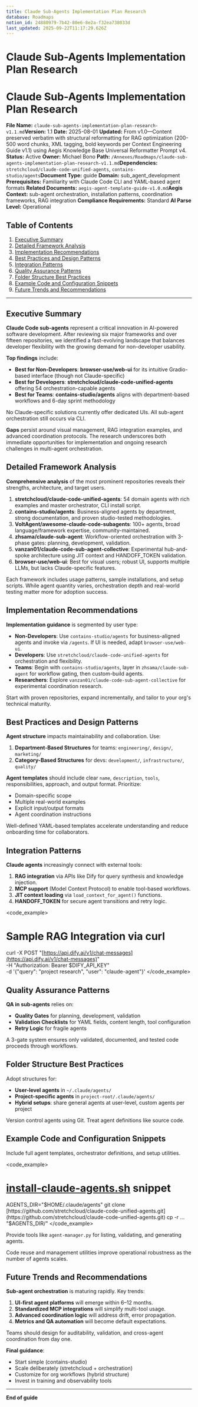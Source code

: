 ```yaml
---
title: Claude Sub-Agents Implementation Plan Research
database: Roadmaps
notion_id: 24880979-7b42-80e6-8e2a-f32ea738033d
last_updated: 2025-09-22T11:17:29.626Z
---
```


# Claude Sub-Agents Implementation Plan Research


# Claude Sub-Agents Implementation Plan Research


**File Name:** `claude-sub-agents-implementation-plan-research-v1.1.md`**Version:** 1.1
**Date:** 2025-08-01
**Updated:** From v1.0—Content preserved verbatim with structural reformatting for RAG optimization (200-500 word chunks, XML tagging, bold keywords per Context Engineering Guide v1.1) using Aegis Knowledge Base Universal Reformatter Prompt v4.
**Status:** Active
**Owner:** Michael Bono
**Path:** `/Annexes/Roadmaps/claude-sub-agents-implementation-plan-research-v1.1.md`**Dependencies:** `stretchcloud/claude-code-unified-agents`, `contains-studio/agents`**Document Type:** guide
**Domain:** sub_agent_development
**Prerequisites:** Familiarity with Claude Code CLI and YAML-based agent formats
**Related Documents:** `aegis-agent-template-guide-v1.0.md`**Aegis Context:** sub-agent orchestration, installation patterns, coordination frameworks, RAG integration
**Compliance Requirements:** Standard
**AI Parse Level:** Operational


## Table of Contents

1. [Executive Summary](https://www.notion.so/240809797b4280558421ed0009719549?v=240809797b4281c5b14b000ce3ff6199&p=248809797b4280e68e2af32ea738033d&pm=s#executive-summary)
2. [Detailed Framework Analysis](https://www.notion.so/240809797b4280558421ed0009719549?v=240809797b4281c5b14b000ce3ff6199&p=248809797b4280e68e2af32ea738033d&pm=s#detailed-framework-analysis)
3. [Implementation Recommendations](https://www.notion.so/240809797b4280558421ed0009719549?v=240809797b4281c5b14b000ce3ff6199&p=248809797b4280e68e2af32ea738033d&pm=s#implementation-recommendations)
4. [Best Practices and Design Patterns](https://www.notion.so/240809797b4280558421ed0009719549?v=240809797b4281c5b14b000ce3ff6199&p=248809797b4280e68e2af32ea738033d&pm=s#best-practices-and-design-patterns)
5. [Integration Patterns](https://www.notion.so/240809797b4280558421ed0009719549?v=240809797b4281c5b14b000ce3ff6199&p=248809797b4280e68e2af32ea738033d&pm=s#integration-patterns)
6. [Quality Assurance Patterns](https://www.notion.so/240809797b4280558421ed0009719549?v=240809797b4281c5b14b000ce3ff6199&p=248809797b4280e68e2af32ea738033d&pm=s#quality-assurance-patterns)
7. [Folder Structure Best Practices](https://www.notion.so/240809797b4280558421ed0009719549?v=240809797b4281c5b14b000ce3ff6199&p=248809797b4280e68e2af32ea738033d&pm=s#folder-structure-best-practices)
8. [Example Code and Configuration Snippets](https://www.notion.so/240809797b4280558421ed0009719549?v=240809797b4281c5b14b000ce3ff6199&p=248809797b4280e68e2af32ea738033d&pm=s#example-code-and-configuration-snippets)
9. [Future Trends and Recommendations](https://www.notion.so/240809797b4280558421ed0009719549?v=240809797b4281c5b14b000ce3ff6199&p=248809797b4280e68e2af32ea738033d&pm=s#future-trends-and-recommendations)

---


## Executive Summary


**Claude Code sub-agents** represent a critical innovation in AI-powered software development. After reviewing six major frameworks and over fifteen repositories, we identified a fast-evolving landscape that balances developer flexibility with the growing demand for non-developer usability.


**Top findings** include:

- **Best for Non-Developers**: **browser-use/web-ui** for its intuitive Gradio-based interface (though not Claude-specific)
- **Best for Developers**: **stretchcloud/claude-code-unified-agents** offering 54 orchestration-capable agents
- **Best for Teams**: **contains-studio/agents** aligns with department-based workflows and 6-day sprint methodology

<important>
No Claude-specific solutions currently offer dedicated UIs. All sub-agent orchestration still occurs via CLI.
</important>


**Gaps** persist around visual management, RAG integration examples, and advanced coordination protocols. The research underscores both immediate opportunities for implementation and ongoing research challenges in multi-agent orchestration.


## Detailed Framework Analysis


**Comprehensive analysis** of the most prominent repositories reveals their strengths, architecture, and target users.

1. **stretchcloud/claude-code-unified-agents**: 54 domain agents with rich examples and master orchestrator, CLI install script.
2. **contains-studio/agents**: Business-aligned agents by department, strong documentation, and proven studio-tested methodologies.
3. **VoltAgent/awesome-claude-code-subagents**: 100+ agents, broad language/framework expertise, community-maintained.
4. **zhsama/claude-sub-agent**: Workflow-oriented orchestration with 3-phase gates: planning, development, validation.
5. **vanzan01/claude-code-sub-agent-collective**: Experimental hub-and-spoke architecture using JIT context and HANDOFF_TOKEN validation.
6. **browser-use/web-ui**: Best for visual users; robust UI, supports multiple LLMs, but lacks Claude-specific features.

Each framework includes usage patterns, sample installations, and setup scripts. While agent quantity varies, orchestration depth and real-world testing matter more for adoption success.


## Implementation Recommendations


**Implementation guidance** is segmented by user type:

- **Non-Developers**: Use `contains-studio/agents` for business-aligned agents and invoke via `/agents`. If UI is needed, adapt `browser-use/web-ui`.
- **Developers**: Use `stretchcloud/claude-code-unified-agents` for orchestration and flexibility.
- **Teams**: Begin with `contains-studio/agents`, layer in `zhsama/claude-sub-agent` for workflow gating, then custom-build agents.
- **Researchers**: Explore `vanzan01/claude-code-sub-agent-collective` for experimental coordination research.

<answer>
Start with proven repositories, expand incrementally, and tailor to your org's technical maturity.
</answer>


## Best Practices and Design Patterns


**Agent structure** impacts maintainability and collaboration. Use:

1. **Department-Based Structures** for teams: `engineering/`, `design/`, `marketing/`
2. **Category-Based Structures** for devs: `development/`, `infrastructure/`, `quality/`

**Agent templates** should include clear `name`, `description`, `tools`, responsibilities, approach, and output format. Prioritize:

- Domain-specific scope
- Multiple real-world examples
- Explicit input/output formats
- Agent coordination instructions

<context>
Well-defined YAML-based templates accelerate understanding and reduce onboarding time for collaborators.
</context>


## Integration Patterns


**Claude agents** increasingly connect with external tools:

1. **RAG integration** via APIs like Dify for query synthesis and knowledge injection.
2. **MCP support** (Model Context Protocol) to enable tool-based workflows.
3. **JIT context loading** via `load_context_for_agent()` functions.
4. **HANDOFF_TOKEN** for secure agent transitions and retry logic.

<code_example>


# Sample RAG Integration via curl


curl -X POST "[https://api.dify.ai/v1/chat-messages](https://api.dify.ai/v1/chat-messages)" \
-H "Authorization: Bearer $DIFY_API_KEY" \
-d '{"query": "project research", "user": "claude-agent"}'
</code_example>


## Quality Assurance Patterns


**QA in sub-agents** relies on:

- **Quality Gates** for planning, development, validation
- **Validation Checklists** for YAML fields, content length, tool configuration
- **Retry Logic** for fragile agents

<example>
A 3-gate system ensures only validated, documented, and tested code proceeds through workflows.
</example>


## Folder Structure Best Practices


Adopt structures for:

- **User-level agents** in `~/.claude/agents/`
- **Project-specific agents** in `project-root/.claude/agents/`
- **Hybrid setups**: share general agents at user-level, custom agents per project

<important>
Version control agents using Git. Treat agent definitions like source code.
</important>


## Example Code and Configuration Snippets


Include full agent templates, orchestrator definitions, and setup utilities.


<code_example>


# [install-claude-agents.sh](http://install-claude-agents.sh/) snippet


AGENTS_DIR="$HOME/.claude/agents"
git clone [https://github.com/stretchcloud/claude-code-unified-agents.git](https://github.com/stretchcloud/claude-code-unified-agents.git)
cp -r ... "$AGENTS_DIR/"
</code_example>


Provide tools like `agent-manager.py` for listing, validating, and generating agents.


<thinking>
Code reuse and management utilities improve operational robustness as the number of agents scales.
</thinking>


## Future Trends and Recommendations


**Sub-agent orchestration** is maturing rapidly. Key trends:

1. **UI-first agent platforms** will emerge within 6–12 months.
2. **Standardized MCP integrations** will simplify multi-tool usage.
3. **Advanced coordination logic** will address drift, error propagation.
4. **Metrics and QA automation** will become default expectations.

<important>
Teams should design for auditability, validation, and cross-agent coordination from day one.
</important>


**Final guidance**:

- Start simple (contains-studio)
- Scale deliberately (stretchcloud + orchestration)
- Customize for org workflows (hybrid structure)
- Invest in training and observability tools

---


**End of guide**

